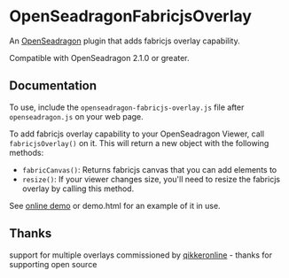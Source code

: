 # OpenSeadragonFabricjsOverlay

An [OpenSeadragon](http://openseadragon.github.io) plugin that adds fabricjs overlay capability.

Compatible with OpenSeadragon 2.1.0 or greater.

## Documentation

To use, include the `openseadragon-fabricjs-overlay.js` file after `openseadragon.js` on your web page.

To add fabricjs overlay capability to your OpenSeadragon Viewer, call `fabricjsOverlay()` on it. This will return a new object with the following methods:

* `fabricCanvas()`: Returns fabricjs canvas that you can add elements to
* `resize()`: If your viewer changes size, you'll need to resize the fabricjs overlay by calling this method.

See [online demo](http://altert.github.io/OpenseadragonFabricjsOverlay/demo.html) or demo.html for an example of it in use. 

## Thanks

support for multiple overlays commissioned by [qikkeronline](http://www.qikkeronline.nl) - thanks for supporting open source
